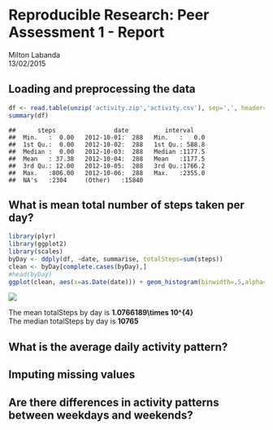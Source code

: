 # Reproducible Research: Peer Assessment 1 - Report
Milton Labanda  
13/02/2015  


## Loading and preprocessing the data

```r
df <- read.table(unzip('activity.zip','activity.csv'), sep=',', header=T)
summary(df)
```

```
##      steps                date          interval     
##  Min.   :  0.00   2012-10-01:  288   Min.   :   0.0  
##  1st Qu.:  0.00   2012-10-02:  288   1st Qu.: 588.8  
##  Median :  0.00   2012-10-03:  288   Median :1177.5  
##  Mean   : 37.38   2012-10-04:  288   Mean   :1177.5  
##  3rd Qu.: 12.00   2012-10-05:  288   3rd Qu.:1766.2  
##  Max.   :806.00   2012-10-06:  288   Max.   :2355.0  
##  NA's   :2304     (Other)   :15840
```

## What is mean total number of steps taken per day?


```r
library(plyr)
library(ggplot2)
library(scales)
byDay <- ddply(df, ~date, summarise, totalSteps=sum(steps))
clean <- byDay[complete.cases(byDay),]
#head(byDay)
ggplot(clean, aes(x=as.Date(date))) + geom_histogram(binwidth=.5,alpha=.5,colour="black", position="identity") + scale_y_continuous(labels = percent_format())
```

![](PA1_template_files/figure-html/unnamed-chunk-2-1.png) 

The mean totalSteps by day is **1.0766189\times 10^{4}**  
The median totalSteps by day is **10765**  

## What is the average daily activity pattern?



## Imputing missing values



## Are there differences in activity patterns between weekdays and weekends?
